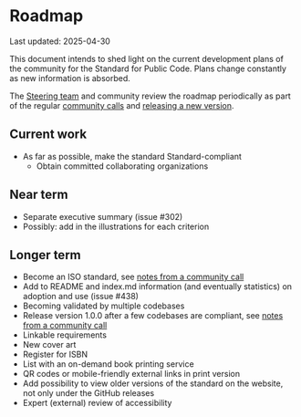 # Roadmap

<!-- SPDX-License-Identifier: CC0-1.0 -->
<!-- SPDX-FileCopyrightText: 2025 Standard for Public Code Authors, https://www.standardforpubliccode.org/AUTHORS; 2022-2024 The Foundation for Public Code <info@publiccode.net>, https://www.standardforpubliccode.org/AUTHORS -->

Last updated: 2025-04-30

This document intends to shed light on the current development plans of the community for the Standard for Public Code.
Plans change constantly as new information is absorbed.

The [Steering team](../GOVERNANCE.md#steering-team) and community review the roadmap periodically as part of the regular [community calls](https://github.com/standard-for-public-code/standard-for-public-code/discussions/categories/community-calls) and [releasing a new version](./releasing.md#releasing-a-new-version-of-the-standard-for-public-code).

## Current work

* As far as possible, make the standard Standard-compliant
  * Obtain committed collaborating organizations

## Near term

* Separate executive summary (issue #302)
* Possibly: add in the illustrations for each criterion

## Longer term

* Become an ISO standard, see [notes from a community call](https://blog.publiccode.net/community%20call/2023/10/09/notes-from-community-call-5-october-2023.html)
* Add to README and index.md information (and eventually statistics) on adoption and use (issue #438)
* Becoming validated by multiple codebases
* Release version 1.0.0 after a few codebases are compliant, see [notes from a community call](https://blog.publiccode.net/community%20call/2022/07/07/notes-from-community-call-7-july-2022.html)
* Linkable requirements
* New cover art
* Register for ISBN
* List with an on-demand book printing service
* QR codes or mobile-friendly external links in print version
* Add possibility to view older versions of the standard on the website, not only under the GitHub releases
* Expert (external) review of accessibility
